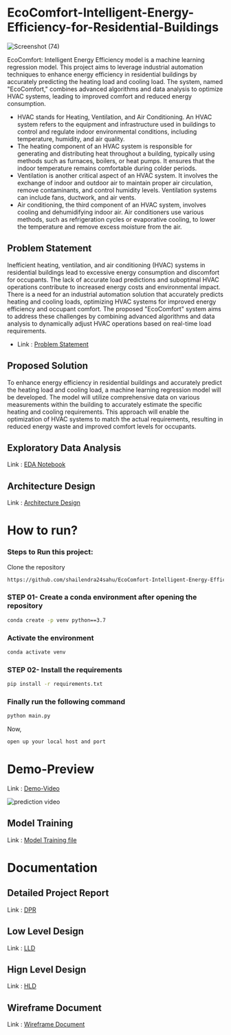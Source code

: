 # EcoComfort-Intelligent-Energy-Efficiency-for-Residential-Buildings
![Screenshot (74)](https://github.com/shailendra24sahu/EcoComfort-Intelligent-Energy-Efficiency-for-Residential-Buildings/assets/101089059/37636c22-21e1-43c8-a698-3ee0ba59a2d7)


EcoComfort: Intelligent Energy Efficiency model is a machine learning
regression model. This project aims to leverage industrial automation techniques to enhance
energy efficiency in residential buildings by accurately predicting the heating load and cooling
load. The system, named "EcoComfort," combines advanced algorithms and data analysis to
optimize HVAC systems, leading to improved comfort and reduced energy consumption.
- HVAC stands for Heating, Ventilation, and Air Conditioning. An HVAC system refers to the
equipment and infrastructure used in buildings to control and regulate indoor environmental
conditions, including temperature, humidity, and air quality.
- The heating component of an HVAC system is responsible for generating and distributing heat
throughout a building, typically using methods such as furnaces, boilers, or heat pumps. It ensures
that the indoor temperature remains comfortable during colder periods.
- Ventilation is another critical aspect of an HVAC system. It involves the exchange of indoor and
outdoor air to maintain proper air circulation, remove contaminants, and control humidity levels.
Ventilation systems can include fans, ductwork, and air vents.
- Air conditioning, the third component of an HVAC system, involves cooling and dehumidifying
indoor air. Air conditioners use various methods, such as refrigeration cycles or evaporative
cooling, to lower the temperature and remove excess moisture from the air.


## Problem Statement
Inefficient heating, ventilation, and air conditioning (HVAC) systems in residential buildings lead
to excessive energy consumption and discomfort for occupants. The lack of accurate load
predictions and suboptimal HVAC operations contribute to increased energy costs and
environmental impact. There is a need for an industrial automation solution that accurately predicts
heating and cooling loads, optimizing HVAC systems for improved energy efficiency and
occupant comfort. The proposed "EcoComfort" system aims to address these challenges by
combining advanced algorithms and data analysis to dynamically adjust HVAC operations based
on real-time load requirements.
- Link : [Problem Statement](./Documentation/EcoComfort_Intelligent_Energy_Efficiency.pdf)

## Proposed Solution
To enhance energy efficiency in residential buildings and accurately predict the heating load and
cooling load, a machine learning regression model will be developed. The model will utilize
comprehensive data on various measurements within the building to accurately estimate the
specific heating and cooling requirements.
This approach will enable the optimization of HVAC systems to match the actual requirements,
resulting in reduced energy waste and improved comfort levels for occupants.

## Exploratory Data Analysis 
Link : [EDA Notebook](./EDA/notebook.ipynb)

## Architecture Design
Link : [Architecture Design](./Documentation/Architecture_Design.pdf)

# How to run?
### Steps to Run this project:

Clone the repository

```bash
https://github.com/shailendra24sahu/EcoComfort-Intelligent-Energy-Efficiency-for-Residential-Buildings 
```
### STEP 01- Create a conda environment after opening the repository

```bash
conda create -p venv python==3.7
```
### Activate the environment
```bash
conda activate venv
```


### STEP 02- Install the requirements
```bash
pip install -r requirements.txt
```

### Finally run the following command
```bash
python main.py
```

Now,
```bash
open up your local host and port
```

# Demo-Preview
Link : [Demo-Video](./Documentation/Project_Demo_Video.mp4)

![prediction video](https://github.com/shailendra24sahu/EcoComfort-Intelligent-Energy-Efficiency-for-Residential-Buildings/assets/101089059/ceda3abc-16f3-4d5f-81cd-c4e0cbc05198)




## Model Training
Link : [Model Training file](train.py)


# Documentation

## Detailed Project Report
Link : [DPR](./Documentation/DPR.pdf)

## Low Level Design
Link : [LLD](./Documentation/Low_Level_Design_LLD.pdf)

## Hign Level Design
Link : [HLD](./Documentation/High_Level_Design_HLD.pdf)

## Wireframe Document
Link : [Wireframe Document](./Documentation/Wireframe_Document.pdf)
